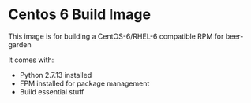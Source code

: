 # Centos 6 Build Image

This image is for building a CentOS-6/RHEL-6 compatible RPM for beer-garden

It comes with:

 * Python 2.7.13 installed
 * FPM installed for package management
 * Build essential stuff


